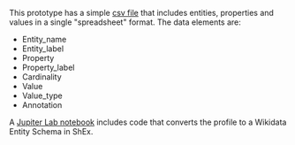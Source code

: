 This prototype has a simple [csv file](E130.csv) that includes entities, properties and values in a single "spreadsheet" format. The data elements are:

* Entity_name
* Entity_label
* Property
* Property_label
* Cardinality
* Value
* Value_type
* Annotation

A [Jupiter Lab notebook](E130.ipynb) includes code that converts the profile to a Wikidata Entity Schema in ShEx. 
